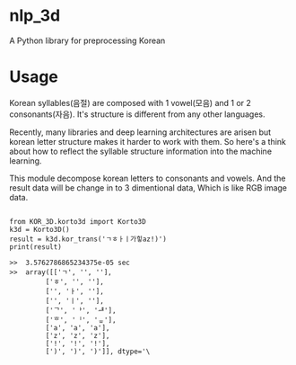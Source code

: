 # nlp_3d
A Python library for preprocessing Korean


# Usage
 Korean syllables(음절) are composed with 1 vowel(모음) and 1 or 2 consonants(자음). It's structure is different from any other languages.

 Recently, many libraries and deep learning architectures are arisen but korean letter structure makes it harder to work with them. So here's a think about how to reflect the syllable structure information into the machine learning.
 
 This module decompose korean letters to consonants and vowels. And the result data will be change in to 3 dimentional data, Which is like RGB image data.
 
<pre><code>
from KOR_3D.korto3d import Korto3D
k3d = Korto3D()
result = k3d.kor_trans('ㄱㅎㅏㅣ가힣az!)')
print(result)

>>  3.5762786865234375e-05 sec
>>  array([['ㄱ', '', ''],
         ['ㅎ', '', ''],
         ['', 'ㅏ', ''],
         ['', 'ㅣ', ''],
         ['ᄀ', 'ᅡ', 'ᆧ'],
         ['ᄒ', 'ᅵ', 'ᇂ'],
         ['a', 'a', 'a'],
         ['z', 'z', 'z'],
         ['!', '!', '!'],
         [')', ')', ')']], dtype='\<U1')
</code></pre>
